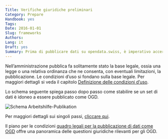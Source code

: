 ```yaml
---
Title: Verifiche giuridiche preliminari
Category: Prepare
Handbook: yes
Tags:
Date: 2016-01-01
Slug: frameworks
Authors:
Lang: it
Draft: yes
Summary: Prima di pubblicare dati su opendata.swiss, è imperativo accertare se sia lecito divulgarli come OGD.
---
```


Nell’amministrazione pubblica fa solitamente stato la base legale, ossia una legge o una relativa ordinanza che ne consenta, con eventuali limitazioni, la pubblicazione. Le condizioni d’uso si fondano sulla base legale. Per maggiori dettagli si veda il capitolo [Definizione delle condizioni d’uso](terms).

Lo schema seguente spiega passo dopo passo come stabilire se un set di dati è idoneo a essere pubblicato come OGD.

![Schema Arbeitshilfe-Publikation](../../images/chart-arbeitshilfe-publikation-de.png)

Per maggiori dettagli sui singoli passi, [cliccare qui](/it/library/entscheid-rechtsgrundlagen).

Il piano per le condizioni [quadro legali per la pubblicazione di dati come OGD](/it/library/konzept-rechtliche-rahmen) offre una panoramica delle questioni giuridiche rilevanti per gli OGD.

